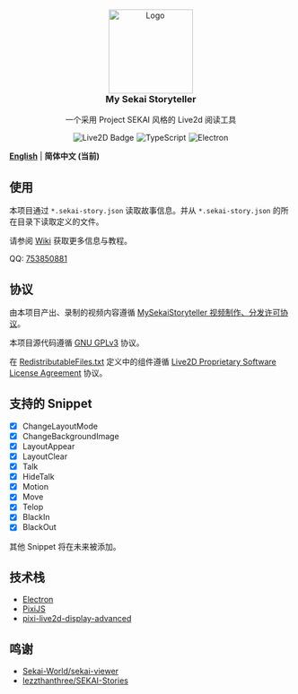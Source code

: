 <!--suppress HtmlDeprecatedAttribute -->
<div align="center" style="text-align: center; margin-top: 10px;">
 <img src="documents/assets/logo.png" style="align-self: center; width: 150px; margin-bottom: 0;" alt="Logo" />
 <h3 style="margin-top: 0; text-align: center;">My Sekai Storyteller</h3>
 <p style="text-align: center;">一个采用 Project SEKAI 风格的 Live2d 阅读工具</p>
 <div style="display: flex; justify-content: center;">
  <img src="documents/assets/live2d-badge.svg" alt="Live2D Badge" style="margin-top: 0; margin-right: 5px;"/>
  <img src="https://img.shields.io/badge/typescript-20B2AA?logoColor=ffffff&style=for-the-badge&logo=typescript" alt="TypeScript" style="margin-top: 0; margin-right: 5px;" />
  <img src="https://img.shields.io/badge/electron-20B2AA?style=for-the-badge&logoColor=white&logo=electron" alt="Electron" style="margin-top: 0;" />
 </div>
</div>

[**English**](README.md) | **简体中文 (当前)**

## 使用

本项目通过 `*.sekai-story.json` 读取故事信息。并从 `*.sekai-story.json` 的所在目录下读取定义的文件。

请参阅 [Wiki](https://github.com/Untitled-Story/MySekaiStoryteller/wiki/%E4%B8%BB%E9%A1%B5) 获取更多信息与教程。

QQ: [753850881](https://qm.qq.com/q/TIFODIZkKk)

## 协议

由本项目产出、录制的视频内容遵循 [MySekaiStoryteller 视频制作、分发许可协议](VIDEO-LICENSE-CN.md)。

本项目源代码遵循 [GNU GPLv3](LICENSE) 协议。

在 [RedistributableFiles.txt](src/renderer/RedistributableFiles.txt) 定义中的组件遵循
[Live2D Proprietary Software License Agreement](https://www.live2d.com/eula/live2d-proprietary-software-license-agreement_en.html)
协议。

## 支持的 Snippet

- [x] ChangeLayoutMode
- [x] ChangeBackgroundImage
- [x] LayoutAppear
- [x] LayoutClear
- [x] Talk
- [x] HideTalk
- [x] Motion
- [x] Move
- [x] Telop
- [x] BlackIn
- [x] BlackOut

其他 Snippet 将在未来被添加。

## 技术栈

- [Electron](https://www.electronjs.org/)
- [PixiJS](https://pixijs.com/)
- [pixi-live2d-display-advanced](https://github.com/Untitled-Story/pixi-live2d-display-advanced)

## 鸣谢

- [Sekai-World/sekai-viewer](https://github.com/Sekai-World/sekai-viewer)
- [lezzthanthree/SEKAI-Stories](https://github.com/lezzthanthree/SEKAI-Stories)
